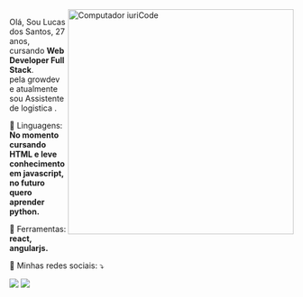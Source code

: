 <img src="https://raw.githubusercontent.com/MicaelliMedeiros/micaellimedeiros/master/image/computer-illustration.png" min-width="400px" max-width="400px" width="400px" align="right" alt="Computador iuriCode">

<p align="left"> 
  Olá, Sou Lucas dos Santos, 27 anos, cursando <strong> Web Developer Full Stack</strong>.<br> 
  pela growdev e atualmente sou Assistente de logistica .
</p>

<p align="left">
  🦄 Linguagens: <strong>No momento cursando HTML e leve conhecimento em javascript, no futuro quero aprender python.</strong>
</p>

<p align="left">
  💼 Ferramentas: <strong>react, angularjs.</strong>
</p>

<p align="left">
  💌 Minhas redes sociais: ⤵️
</p>



  <a href="https://www.linkedin.com/in/lucas-santos-72a99016a/" alt="Linkedin">
  <img src="https://img.shields.io/badge/-Linkedin-0e76a8?style=flat-square&logo=Linkedin&logoColor=white&link=LINK-DO-SEU-LINKEDIN" /></a>

   <a href="https://www.instagram.com/" alt="Instagram">
  <img src="https://img.shields.io/badge/-Instagram-DF0174?style=flat-square&labelColor=DF0174&logo=instagram&logoColor=white&link=LINK-DO-SEU-INSTAGRAM"/></a>



 

<!---
Lucasdevzx3/Lucasdevzx3 is a ✨ special ✨ repository because its `README.md` (this file) appears on your GitHub profile.
You can click the Preview link to take a look at your changes.
--->
